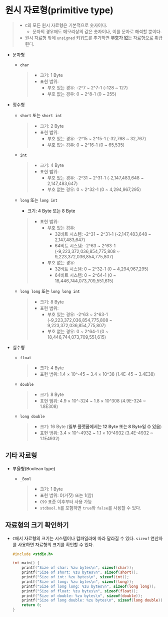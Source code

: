 # 원시 자료형(primitive type)

> - `C`의 모든 원시 자료형은 기본적으로 숫자이다.
>   - 문자의 경우에도 메모리상의 값은 숫자이나, 이를 문자로 해석할 뿐이다.
> - 원시 자료형 앞에 `unsigned` 키워드를 추가하면 **부호가 없는** 자료형으로 취급된다.

- 문자형
  - `char`

    > - 크기: 1 Byte
    > - 표현 범위:
    >   - 부호 있는 경우: -2^7 ~ 2^7-1 (-128 ~ 127)
    >   - 부호 없는 경우: 0 ~ 2^8-1 (0 ~ 255)

- 정수형
  - `short` 또는 `short int`

    > - 크기: 2 Byte
    > - 표현 범위:
    >   - 부호 있는 경우: -2^15 ~ 2^15-1 (-32,768 ~ 32,767)
    >   - 부호 없는 경우: 0 ~ 2^16-1 (0 ~ 65,535)

  - `int`

    > - 크기: 4 Byte
    > - 표현 범위:
    >   - 부호 있는 경우: -2^31 ~ 2^31-1 (-2,147,483,648 ~ 2,147,483,647)
    >   - 부호 없는 경우: 0 ~ 2^32-1 (0 ~ 4,294,967,295)

  - `long` 또는 `long int`

    - 크기: 4 Byte 또는 8 Byte

    > - 표현 범위:
    >   - 부호 있는 경우:
    >     - 32비트 시스템: -2^31 ~ 2^31-1 (-2,147,483,648 ~ 2,147,483,647)
    >     - 64비트 시스템: -2^63 ~ 2^63-1 (-9,223,372,036,854,775,808 ~ 9,223,372,036,854,775,807)
    >   - 부호 없는 경우:
    >     - 32비트 시스템: 0 ~ 2^32-1 (0 ~ 4,294,967,295)
    >     - 64비트 시스템: 0 ~ 2^64-1 (0 ~ 18,446,744,073,709,551,615)

  - `long long` 또는 `long long int`

    > - 크기: 8 Byte
    > - 표현 범위:
    >   - 부호 있는 경우: -2^63 ~ 2^63-1 (-9,223,372,036,854,775,808 ~ 9,223,372,036,854,775,807)
    >   - 부호 없는 경우: 0 ~ 2^64-1 (0 ~ 18,446,744,073,709,551,615)

- 실수형
  - `float`

    > - 크기: 4 Byte
    > - 표현 범위: 1.4 × 10^-45 ~ 3.4 × 10^38 (1.4E-45 ~ 3.4E38)

  - `double`

    > - 크기: 8 Byte
    > - 표현 범위: 4.9 × 10^-324 ~ 1.8 × 10^308 (4.9E-324 ~ 1.8E308)

  - `long double`

    > - 크기: 16 Byte (**일부 플랫폼에서는 12 Byte 또는 8 Byte일 수 있음**)
    > - 표현 범위: 3.4 × 10^-4932 ~ 1.1 × 10^4932 (3.4E-4932 ~ 1.1E4932)

## 기타 자료형

- 부울형(Boolean type)
  - `_Bool`

    > - 크기: 1 Byte
    > - 표현 범위: 0(거짓) 또는 1(참)
    > - `C99` 표준 이후부터 사용 가능
    > - `stdbool.h`를 포함하면 `true`와 `false`를 사용할 수 있다.

## 자료형의 크기 확인하기

- `C`에서 자료형의 크기는 시스템이나 컴파일러에 따라 달라질 수 있다. `sizeof` 연산자를 사용하면 자료형의 크기를 확인할 수 있다.

  ```c
  #include <stdio.h>

  int main() {
      printf("Size of char: %zu bytes\n", sizeof(char));
      printf("Size of short: %zu bytes\n", sizeof(short));
      printf("Size of int: %zu bytes\n", sizeof(int));
      printf("Size of long: %zu bytes\n", sizeof(long));
      printf("Size of long long: %zu bytes\n", sizeof(long long));
      printf("Size of float: %zu bytes\n", sizeof(float));
      printf("Size of double: %zu bytes\n", sizeof(double));
      printf("Size of long double: %zu bytes\n", sizeof(long double));
      return 0;
  }
  ```
